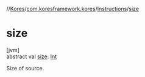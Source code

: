 //[Kores](../../../index.md)/[com.koresframework.kores](../index.md)/[Instructions](index.md)/[size](size.md)

# size

[jvm]\
abstract val [size](size.md): [Int](https://kotlinlang.org/api/latest/jvm/stdlib/kotlin/-int/index.html)

Size of source.
